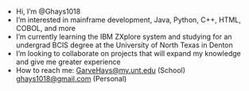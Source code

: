 - Hi, I’m @Ghays1018
- I’m interested in mainframe development, Java, Python, C++, HTML, COBOL, and more
- I’m currently learning the IBM ZXplore system and studying for an undergrad BCIS degree at the University of North Texas in Denton
- I’m looking to collaborate on projects that will expand my knowledge and give me greater experience
- How to reach me:
    GarveHays@my.unt.edu (School)
    ghays1018@gmail.com (Personal)

<!---
Ghays1018/Ghays1018 is a ✨ special ✨ repository because its `README.md` (this file) appears on your GitHub profile.
You can click the Preview link to take a look at your changes.
--->
